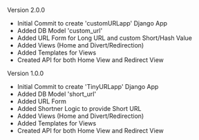 Version 2.0.0
* Initial Commit to create 'customURLapp' Django App
* Added DB Model 'custom_url'
* Added URL Form for Long URL and custom Short/Hash Value
* Added Views (Home and Divert/Redirection)
* Added Templates for Views
* Created API for both Home View and Redirect View

Version 1.0.0
* Initial Commit to create 'TinyURLapp' Django App
* Added DB Model 'short_url'
* Added URL Form
* Added Shortner Logic to provide Short URL
* Added Views (Home and Divert/Redirection)
* Added Templates for Views
* Created API for both Home View and Redirect View
